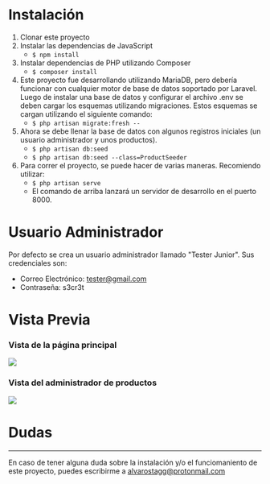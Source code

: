 # Instalación

1. Clonar este proyecto
2. Instalar las dependencias de JavaScript
    - `$ npm install`
3. Instalar dependencias de PHP utilizando Composer
    - `$ composer install`
4. Este proyecto fue desarrollando utilizando MariaDB, pero debería funcionar con cualquier motor de base de datos soportado por Laravel. Luego de instalar una base de datos y configurar el archivo .env se deben cargar los esquemas utilizando migraciones. Estos esquemas se cargan utilizando el siguiente comando:
    - `$ php artisan migrate:fresh --`
5. Ahora se debe llenar la base de datos con algunos registros iniciales (un usuario administrador y unos productos).
    - `$ php artisan db:seed`
    - `$ php artisan db:seed --class=ProductSeeder`
6. Para correr el proyecto, se puede hacer de varias maneras. Recomiendo utilizar:
    - `$ php artisan serve`
    - El comando de arriba lanzará un servidor de desarrollo en el puerto 8000.

# Usuario Administrador

Por defecto se crea un usuario administrador llamado "Tester Junior". Sus credenciales son:

-   Correo Electrónico: tester@gmail.com
-   Contraseña: s3cr3t

# Vista Previa

### Vista de la página principal

![](https://i.imgur.com/SHtjpjs.png)

### Vista del administrador de productos

![](https://i.imgur.com/oLeqKBk.png)

# Dudas

---

En caso de tener alguna duda sobre la instalación y/o el funciomaniento de este proyecto, puedes escribirme a [alvarostagg@protonmail.com](mailto:alvarostagg@protonmail.com)
